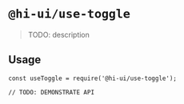 # `@hi-ui/use-toggle`

> TODO: description

## Usage

```
const useToggle = require('@hi-ui/use-toggle');

// TODO: DEMONSTRATE API
```
